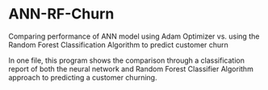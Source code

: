 # ANN-RF-Churn
Comparing performance of ANN model using Adam Optimizer vs. using the Random Forest Classification Algorithm to predict customer churn

In one file, this program shows the comparison through a classification report of both the neural network and Random Forest Classifier Algorithm approach to predicting a customer churning.
